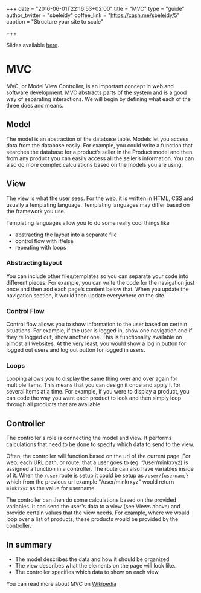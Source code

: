 +++
date = "2016-06-01T22:16:53+02:00"
title = "MVC"
type = "guide"
author_twitter = "sbeleidy"
coffee_link = "https://cash.me/sbeleidy/5"
caption = "Structure your site to scale"

+++

Slides available [here](/slide/mvc).

# MVC

MVC, or Model View Controller, is an important concept in web and software development.
MVC abstracts parts of the system and is a good way of separating interactions.
We will begin by defining what each of the three does and means.

## Model

The model is an abstraction of the database table. Models let you access data
from the database easily. For example, you could write a function that searches
the database for a product’s seller in the Product model and then from any product
you can easily access all the seller’s information. You can also do more complex
calculations based on the models you are using.

## View

The view is what the user sees. For the web, it is written in HTML, CSS and
usually a templating language. Templating languages may differ based on the
framework you use.

Templating languages allow you to do some really cool things like

* abstracting the layout into a separate file
* control flow with if/else
* repeating with loops

### Abstracting layout

You can include other files/templates so you can separate your code into
different pieces. For example, you can write the code for the navigation just
once and then add each page’s content below that. When you update the navigation 
section, it would then update everywhere on the site.

### Control Flow

Control flow allows you to show information to the user based on certain
situations. For example, if the user is logged in, show one navigation and
if they’re logged out, show another one. This is functionality available on almost
all websites. At the very least, you would show a log in button for logged out users
and log out button for logged in users.

### Loops

Looping allows you to display the same thing over and over again for multiple items.
This means that you can design it once and apply it for several items at a time.
For example, if you were to display a product, you can code the way you want each
product to look and then simply loop through all products that are available.

## Controller

The controller's role is connecting the model and view. It performs calculations
that need to be done to specify which data to send to the view.

Often, the controller will function based on the url of the current page.
For web, each URL path, or route, that a user goes to (eg. “/user/minkrxyz) is assigned
a function in a controller. The route can also have variables inside of it.
When the `/user` route is setup it could be setup as `/user/{username}` which from
the previous url example "/user/minkrxyz" would return `minkrxyz` as the value for
username.

The controller can then do some calculations based on the provided variables. It can
send the user's data to a view (see Views above) and provide certain values that the view needs. 
For example, where we would loop over a list of products, these products would be provided by
the controller.

## In summary

* The model describes the data and how it should be organized
* The view describes what the elements on the page will look like.
* The controller specifies which data to show on each view

You can read more about MVC on [Wikipedia](https://en.wikipedia.org/wiki/Model%E2%80%93view%E2%80%93controller)